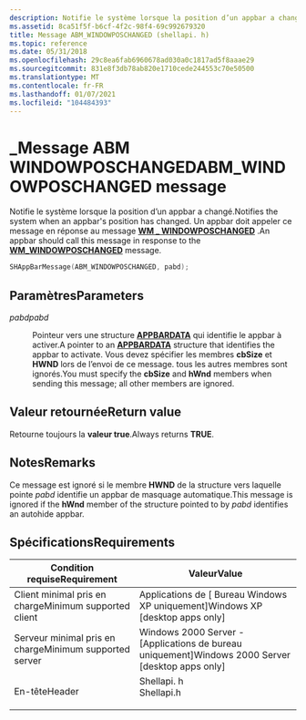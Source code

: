 ```yaml
---
description: Notifie le système lorsque la position d’un appbar a changé. Un appbar doit appeler ce message en réponse au message WM \_ WINDOWPOSCHANGED.
ms.assetid: 8ca51f5f-b6cf-4f2c-98f4-69c992679320
title: Message ABM_WINDOWPOSCHANGED (shellapi. h)
ms.topic: reference
ms.date: 05/31/2018
ms.openlocfilehash: 29c8ea6fab6960678ad030a0c1817ad5f8aaae29
ms.sourcegitcommit: 831e8f3db78ab820e1710cede244553c70e50500
ms.translationtype: MT
ms.contentlocale: fr-FR
ms.lasthandoff: 01/07/2021
ms.locfileid: "104484393"
---
```

# <a name="abm_windowposchanged-message"></a><span data-ttu-id="72d38-104">\_Message ABM WINDOWPOSCHANGED</span><span class="sxs-lookup"><span data-stu-id="72d38-104">ABM\_WINDOWPOSCHANGED message</span></span>

<span data-ttu-id="72d38-105">Notifie le système lorsque la position d’un appbar a changé.</span><span class="sxs-lookup"><span data-stu-id="72d38-105">Notifies the system when an appbar's position has changed.</span></span> <span data-ttu-id="72d38-106">Un appbar doit appeler ce message en réponse au message [**WM \_ WINDOWPOSCHANGED**](/windows/desktop/winmsg/wm-windowposchanged) .</span><span class="sxs-lookup"><span data-stu-id="72d38-106">An appbar should call this message in response to the [**WM\_WINDOWPOSCHANGED**](/windows/desktop/winmsg/wm-windowposchanged) message.</span></span>


```C++
SHAppBarMessage(ABM_WINDOWPOSCHANGED, pabd); 
```



## <a name="parameters"></a><span data-ttu-id="72d38-107">Paramètres</span><span class="sxs-lookup"><span data-stu-id="72d38-107">Parameters</span></span>

<dl> <dt>

<span data-ttu-id="72d38-108">*pabd*</span><span class="sxs-lookup"><span data-stu-id="72d38-108">*pabd*</span></span> 
</dt> <dd>

<span data-ttu-id="72d38-109">Pointeur vers une structure [**APPBARDATA**](/windows/desktop/api/Shellapi/ns-shellapi-appbardata) qui identifie le appbar à activer.</span><span class="sxs-lookup"><span data-stu-id="72d38-109">A pointer to an [**APPBARDATA**](/windows/desktop/api/Shellapi/ns-shellapi-appbardata) structure that identifies the appbar to activate.</span></span> <span data-ttu-id="72d38-110">Vous devez spécifier les membres **cbSize** et **HWND** lors de l’envoi de ce message. tous les autres membres sont ignorés.</span><span class="sxs-lookup"><span data-stu-id="72d38-110">You must specify the **cbSize** and **hWnd** members when sending this message; all other members are ignored.</span></span>

</dd> </dl>

## <a name="return-value"></a><span data-ttu-id="72d38-111">Valeur retournée</span><span class="sxs-lookup"><span data-stu-id="72d38-111">Return value</span></span>

<span data-ttu-id="72d38-112">Retourne toujours la **valeur true**.</span><span class="sxs-lookup"><span data-stu-id="72d38-112">Always returns **TRUE**.</span></span>

## <a name="remarks"></a><span data-ttu-id="72d38-113">Notes</span><span class="sxs-lookup"><span data-stu-id="72d38-113">Remarks</span></span>

<span data-ttu-id="72d38-114">Ce message est ignoré si le membre **HWND** de la structure vers laquelle pointe *pabd* identifie un appbar de masquage automatique.</span><span class="sxs-lookup"><span data-stu-id="72d38-114">This message is ignored if the **hWnd** member of the structure pointed to by *pabd* identifies an autohide appbar.</span></span>

## <a name="requirements"></a><span data-ttu-id="72d38-115">Spécifications</span><span class="sxs-lookup"><span data-stu-id="72d38-115">Requirements</span></span>



| <span data-ttu-id="72d38-116">Condition requise</span><span class="sxs-lookup"><span data-stu-id="72d38-116">Requirement</span></span> | <span data-ttu-id="72d38-117">Valeur</span><span class="sxs-lookup"><span data-stu-id="72d38-117">Value</span></span> |
|-------------------------------------|---------------------------------------------------------------------------------------|
| <span data-ttu-id="72d38-118">Client minimal pris en charge</span><span class="sxs-lookup"><span data-stu-id="72d38-118">Minimum supported client</span></span><br/> | <span data-ttu-id="72d38-119">Applications de \[ Bureau Windows XP uniquement\]</span><span class="sxs-lookup"><span data-stu-id="72d38-119">Windows XP \[desktop apps only\]</span></span><br/>                                           |
| <span data-ttu-id="72d38-120">Serveur minimal pris en charge</span><span class="sxs-lookup"><span data-stu-id="72d38-120">Minimum supported server</span></span><br/> | <span data-ttu-id="72d38-121">Windows 2000 Server - \[Applications de bureau uniquement\]</span><span class="sxs-lookup"><span data-stu-id="72d38-121">Windows 2000 Server \[desktop apps only\]</span></span><br/>                                  |
| <span data-ttu-id="72d38-122">En-tête</span><span class="sxs-lookup"><span data-stu-id="72d38-122">Header</span></span><br/>                   | <dl> <span data-ttu-id="72d38-123"><dt>Shellapi. h</dt></span><span class="sxs-lookup"><span data-stu-id="72d38-123"><dt>Shellapi.h</dt></span></span> </dl> |



 

